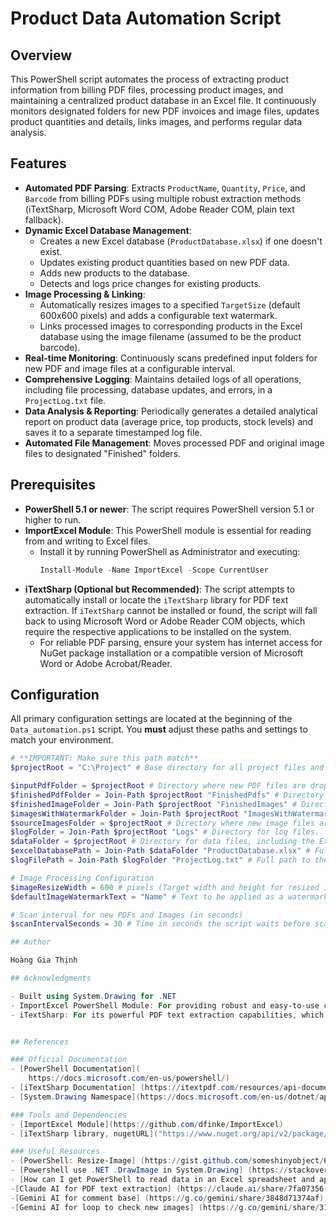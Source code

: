 # Product Data Automation Script

## Overview

This PowerShell script automates the process of extracting product information from billing PDF files, processing product images, and maintaining a centralized product database in an Excel file. It continuously monitors designated folders for new PDF invoices and image files, updates product quantities and details, links images, and performs regular data analysis.

## Features

- **Automated PDF Parsing**: Extracts `ProductName`, `Quantity`, `Price`, and `Barcode` from billing PDFs using multiple robust extraction methods (iTextSharp, Microsoft Word COM, Adobe Reader COM, plain text fallback).
- **Dynamic Excel Database Management**:
  - Creates a new Excel database (`ProductDatabase.xlsx`) if one doesn't exist.
  - Updates existing product quantities based on new PDF data.
  - Adds new products to the database.
  - Detects and logs price changes for existing products.
- **Image Processing & Linking**:
  - Automatically resizes images to a specified `TargetSize` (default 600x600 pixels) and adds a configurable text watermark.
  - Links processed images to corresponding products in the Excel database using the image filename (assumed to be the product barcode).
- **Real-time Monitoring**: Continuously scans predefined input folders for new PDF and image files at a configurable interval.
- **Comprehensive Logging**: Maintains detailed logs of all operations, including file processing, database updates, and errors, in a `ProjectLog.txt` file.
- **Data Analysis & Reporting**: Periodically generates a detailed analytical report on product data (average price, top products, stock levels) and saves it to a separate timestamped log file.
- **Automated File Management**: Moves processed PDF and original image files to designated "Finished" folders.

## Prerequisites

- **PowerShell 5.1 or newer**: The script requires PowerShell version 5.1 or higher to run.
- **ImportExcel Module**: This PowerShell module is essential for reading from and writing to Excel files.
  - Install it by running PowerShell as Administrator and executing:
    ```powershell
    Install-Module -Name ImportExcel -Scope CurrentUser
    ```
- **iTextSharp (Optional but Recommended)**: The script attempts to automatically install or locate the `iTextSharp` library for PDF text extraction. If `iTextSharp` cannot be installed or found, the script will fall back to using Microsoft Word or Adobe Reader COM objects, which require the respective applications to be installed on the system.
  - For reliable PDF parsing, ensure your system has internet access for NuGet package installation or a compatible version of Microsoft Word or Adobe Acrobat/Reader.

## Configuration

All primary configuration settings are located at the beginning of the `Data_automation.ps1` script. You **must** adjust these paths and settings to match your environment.

```powershell
# **IMPORTANT: Make sure this path match**
$projectRoot = "C:\Project" # Base directory for all project files and folders.

$inputPdfFolder = $projectRoot # Directory where new PDF files are dropped for processing.
$finishedPdfFolder = Join-Path $projectRoot "FinishedPdfs" # Directory where processed PDF files are moved.
$finishedImageFolder = Join-Path $projectRoot "FinishedImages" # Directory where original image files are moved after processing.
$imagesWithWatermarkFolder = Join-Path $projectRoot "ImagesWithWatermark" # Directory where watermarked and resized images are saved.
$sourceImagesFolder = $projectRoot # Directory where new image files are dropped for processing.
$logFolder = Join-Path $projectRoot "Logs" # Directory for log files.
$dataFolder = $projectRoot # Directory for data files, including the Excel database.
$excelDatabasePath = Join-Path $dataFolder "ProductDatabase.xlsx" # Full path to the Excel database file.
$logFilePath = Join-Path $logFolder "ProjectLog.txt" # Full path to the main log file.

# Image Processing Configuration
$imageResizeWidth = 600 # pixels (Target width and height for resized images)
$defaultImageWatermarkText = "Name" # Text to be applied as a watermark on processed images.

# Scan interval for new PDFs and Images (in seconds)
$scanIntervalSeconds = 30 # Time in seconds the script waits before scanning for new files again.

## Author

Hoàng Gia Thịnh

## Acknowledgments

- Built using System.Drawing for .NET
- ImportExcel PowerShell Module: For providing robust and easy-to-use cmdlets for Excel file manipulation in PowerShell.
- iTextSharp: For its powerful PDF text extraction capabilities, which greatly enhance the functionality of script


## References

### Official Documentation
- [PowerShell Documentation](
    https://docs.microsoft.com/en-us/powershell/)
- [iTextSharp Documentation] (https://itextpdf.com/resources/api-documentation)
- [System.Drawing Namespace](https://docs.microsoft.com/en-us/dotnet/api/system.drawing)

### Tools and Dependencies
- [ImportExcel Module](https://github.com/dfinke/ImportExcel)
- [iTextSharp library, nugetURL]("https://www.nuget.org/api/v2/package/iTextSharp/5.5.13.3")

### Useful Resources
- [PowerShell: Resize-Image] (https://gist.github.com/someshinyobject/617bf00556bc43af87cd)
- [Powershell use .NET .DrawImage in System.Drawing] (https://stackoverflow.com/questions/55001057/powershell-use-net-drawimage-in-system-drawing)
- [How can I get PowerShell to read data in an Excel spreadsheet and apply to AD?] (https://community.spiceworks.com/t/how-can-i-get-powershell-to-read-data-in-an-excel-spreadsheet-and-apply-to-ad/818942/2)
-[Claude AI for PDF text extraction] (https://claude.ai/share/7fa07356-e21f-40a3-9f11-2b115bd8561d)
-[Gemini AI for comment base] (https://g.co/gemini/share/3848d71374af)
-[Gemini AI for loop to check new images] (https://g.co/gemini/share/317764724bc4)

```
